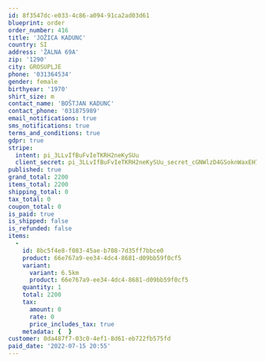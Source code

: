 ```yaml
---
id: 8f3547dc-e033-4c86-a094-91ca2ad03d61
blueprint: order
order_number: 416
title: 'JOŽICA KADUNC'
country: SI
address: 'ŽALNA 69A'
zip: '1290'
city: GROSUPLJE
phone: '031364534'
gender: female
birthyear: '1970'
shirt_size: m
contact_name: 'BOŠTJAN KADUNC'
contact_phone: '031875989'
email_notifications: true
sms_notifications: true
terms_and_conditions: true
gdpr: true
stripe:
  intent: pi_3LLvIfBuFvIeTKRH2neKySUu
  client_secret: pi_3LLvIfBuFvIeTKRH2neKySUu_secret_cGNWlzD4GSoknWaxEH7TiJJKM
published: true
grand_total: 2200
items_total: 2200
shipping_total: 0
tax_total: 0
coupon_total: 0
is_paid: true
is_shipped: false
is_refunded: false
items:
  -
    id: 8bc5f4e8-f083-45ae-b708-7d35ff7bbce0
    product: 66e767a9-ee34-4dc4-8681-d09bb59f0cf5
    variant:
      variant: 6.5km
      product: 66e767a9-ee34-4dc4-8681-d09bb59f0cf5
    quantity: 1
    total: 2200
    tax:
      amount: 0
      rate: 0
      price_includes_tax: true
    metadata: {  }
customer: 0da487f7-03c0-4ef1-8d61-eb722fb575fd
paid_date: '2022-07-15 20:55'
---
```

